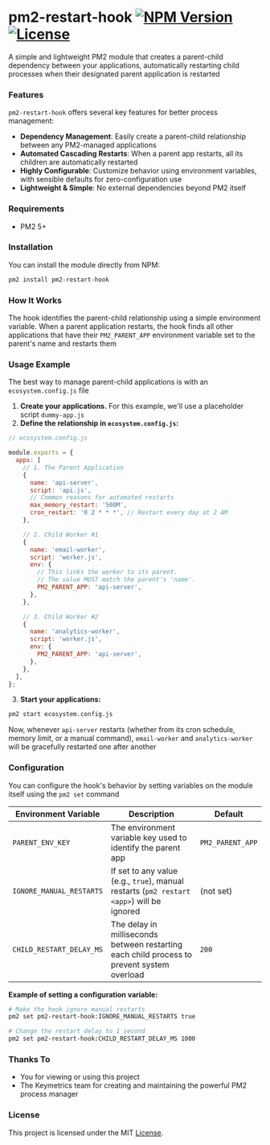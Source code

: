 
# pm2-restart-hook [![NPM Version](https://img.shields.io/npm/v/pm2-restart-hook?style=flat&logo=npm)](https://www.npmjs.com/package/pm2-restart-hook) [![License](https://img.shields.io/npm/l/pm2-restart-hook?style=flat)](LICENSE)

A simple and lightweight PM2 module that creates a parent-child dependency between your applications, automatically restarting child processes when their designated parent application is restarted

### Features

`pm2-restart-hook` offers several key features for better process management:

-   **Dependency Management**: Easily create a parent-child relationship between any PM2-managed applications
-   **Automated Cascading Restarts**: When a parent app restarts, all its children are automatically restarted
-   **Highly Configurable**: Customize behavior using environment variables, with sensible defaults for zero-configuration use
-   **Lightweight & Simple**: No external dependencies beyond PM2 itself

### Requirements

- PM2 5+

### Installation

You can install the module directly from NPM:

```bash
pm2 install pm2-restart-hook
```

### How It Works

The hook identifies the parent-child relationship using a simple environment variable. When a parent application restarts, the hook finds all other applications that have their `PM2_PARENT_APP` environment variable set to the parent's name and restarts them

### Usage Example

The best way to manage parent-child applications is with an `ecosystem.config.js` file

1.  **Create your applications.** For this example, we'll use a placeholder script `dummy-app.js`
2.  **Define the relationship in `ecosystem.config.js`:**

```js
// ecosystem.config.js

module.exports = {
  apps: [
    // 1. The Parent Application
    {
      name: 'api-server',
      script: 'api.js',
      // Common reasons for automated restarts
      max_memory_restart: '500M',
      cron_restart: '0 2 * * *', // Restart every day at 2 AM
    },

    // 2. Child Worker #1
    {
      name: 'email-worker',
      script: 'worker.js',
      env: {
        // This links the worker to its parent.
        // The value MUST match the parent's 'name'.
        PM2_PARENT_APP: 'api-server',
      },
    },

    // 3. Child Worker #2
    {
      name: 'analytics-worker',
      script: 'worker.js',
      env: {
        PM2_PARENT_APP: 'api-server',
      },
    },
  ],
};
```

3.  **Start your applications:**

```bash
pm2 start ecosystem.config.js
```

Now, whenever `api-server` restarts (whether from its cron schedule, memory limit, or a manual command), `email-worker` and `analytics-worker` will be gracefully restarted one after another

### Configuration

You can configure the hook's behavior by setting variables on the module itself using the `pm2 set` command

| Environment Variable         | Description                                                                                             | Default            |
| ---------------------------- | ------------------------------------------------------------------------------------------------------- | ------------------ |
| `PARENT_ENV_KEY`             | The environment variable key used to identify the parent app                                            | `PM2_PARENT_APP`   |
| `IGNORE_MANUAL_RESTARTS`     | If set to any value (e.g., `true`), manual restarts (`pm2 restart <app>`) will be ignored               | (not set)          |
| `CHILD_RESTART_DELAY_MS`     | The delay in milliseconds between restarting each child process to prevent system overload              | `200`              |

**Example of setting a configuration variable:**

```bash
# Make the hook ignore manual restarts
pm2 set pm2-restart-hook:IGNORE_MANUAL_RESTARTS true

# Change the restart delay to 1 second
pm2 set pm2-restart-hook:CHILD_RESTART_DELAY_MS 1000
```

### Thanks To

-   You for viewing or using this project
-   The Keymetrics team for creating and maintaining the powerful PM2 process manager

### License

This project is licensed under the MIT [License](LICENSE).

